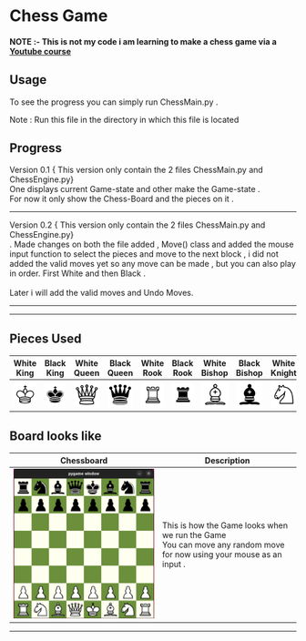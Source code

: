 # Chess Game

#### NOTE :- This is not my code i am learning to make a chess game via a [Youtube course](https://www.youtube.com/playlist?list=PLBwF487qi8MGU81nDGaeNE1EnNEPYWKY_)


## Usage 

To see the progress you can simply run ChessMain.py .

Note : Run this file in the directory in which this file is located 

## Progress

Version 0.1 { This version only contain the 2 files ChessMain.py and ChessEngine.py} <br> One displays current Game-state and other make the Game-state . <br>
For now it only show the Chess-Board and the pieces on it . 


<hr>

Version 0.2 { This version only contain the 2 files ChessMain.py and ChessEngine.py} <br> . Made changes on both the file added , Move() class and added the mouse input function to select the pieces and move to the next block , i did not added the valid moves yet so any move can be made , but you can also play in order. 
First White and then Black . <br> <br>
Later i will add the valid moves and Undo Moves.

<hr><hr>


## Pieces Used

| White King | Black King | White Queen | Black Queen | White Rook | Black Rook | White Bishop | Black Bishop | White Knight | Black Knight | White Pawn | Black Pawn |
| ---------- | ---------- | ----------- | ----------- | ---------- | ---------- | ------------ | ------------ | ------------ | ------------ | ---------- | ---------- |
| ![White King](images/wK.png) | ![Black King](images/bK.png) | ![White Queen](images/wQ.png) | ![Black Queen](images/bQ.png) | ![White Rook](images/wR.png) | ![Black Rook](images/bR.png) | ![White Bishop](images/wB.png) | ![Black Bishop](images/bB.png) | ![White Knight](images/wN.png) | ![Black Knight](images/bN.png) | ![White Pawn](images/wp.png) | ![Black Pawn](images/bp.png) |

## Board looks like

| Chessboard | Description |
| ---------- | ----------- |
| ![Chessboard](images/Chessboard.png) | This is how the Game looks when we run the Game <br> You can move any random move for now using your mouse as an input  . |

<hr>
